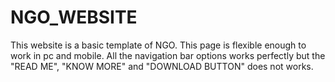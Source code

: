 # NGO_WEBSITE
This website is a basic template of NGO. This page is flexible enough to work in pc and mobile. All the navigation bar options works perfectly but the "READ ME", "KNOW MORE" and "DOWNLOAD BUTTON" does not works.
